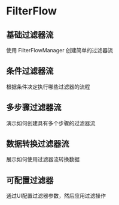# FilterFlow

## 基础过滤器流
使用 FilterFlowManager 创建简单的过滤器流

<code src="./demos/filters/basic-filterflow.tsx"></code>

## 条件过滤器流
根据条件决定执行哪些过滤器的流程

<code src="./demos/filters/conditional-filterflow.tsx"></code>

## 多步骤过滤器流
演示如何创建具有多个步骤的过滤器流

<code src="./demos/filters/multi-step-filterflow.tsx"></code>

## 数据转换过滤器流
展示如何使用过滤器流转换数据

<code src="./demos/filters/data-transform-filterflow.tsx"></code>

## 可配置过滤器
通过UI配置过滤器参数，然后应用过滤操作

<code src="./demos/filters/configurable-filter.tsx"></code>
